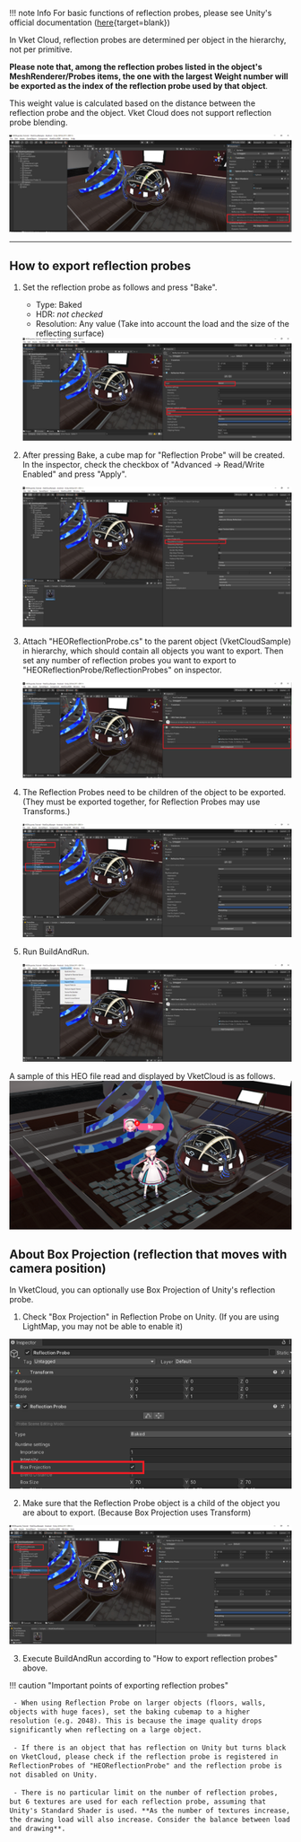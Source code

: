 !!! note Info
     For basic functions of reflection probes, please see Unity's official documentation ([here](https://docs.unity3d.com/en/2018.4/Manual/class-ReflectionProbe.html){target=blank})

In Vket Cloud, reflection probes are determined per object in the hierarchy, not per primitive.

**Please note that, among the reflection probes listed in the object's MeshRenderer/Probes items, the one with the largest Weight number will be exported as the index of the reflection probe used by that object**.

This weight value is calculated based on the distance between the reflection probe and the object. Vket Cloud does not support reflection probe blending.

<img src="img/スクリーンショット 2022-05-13 123111.png">

---

## How to export reflection probes
1. Set the reflection probe as follows and press "Bake".

     - Type: Baked
     - HDR: *not checked*
     - Resolution: Any value (Take into account the load and the size of the reflecting surface)

     <img src="img/スクリーンショット 2022-05-13 124848.png">

2. After pressing Bake, a cube map for "Reflection Probe" will be created. In the inspector, check the checkbox of "Advanced → Read/Write Enabled" and press "Apply".

     <img src="img/スクリーンショット 2022-05-13 125158.png">

3. Attach "HEOReflectionProbe.cs" to the parent object (VketCloudSample) in hierarchy, which should contain all objects you want to export. Then set any number of reflection probes you want to export to "HEOReflectionProbe/ReflectionProbes" on inspector.

     <img src="img/スクリーンショット 2022-05-13 125438.png">

4. The Reflection Probes need to be children of the object to be exported. (They must be exported together, for Reflection Probes may use Transforms.)

     <img src="img/スクリーンショット 2022-05-13 125825.png">

5. Run BuildAndRun.

     <img src="img/スクリーンショット 2022-05-13 125948.png">

A sample of this HEO file read and displayed by VketCloud is as follows.
     <img src="img/ReflectionProbe_Sample.png">


## About Box Projection (reflection that moves with camera position)
In VketCloud, you can optionally use Box Projection of Unity's reflection probe.

1. Check "Box Projection" in Reflection Probe on Unity. (If you are using LightMap, you may not be able to enable it)
<img src="img/スクリーンショット (661).png">

2. Make sure that the Reflection Probe object is a child of the object you are about to export. (Because Box Projection uses Transform)
<img src="img/スクリーンショット 2022-05-13 125825.png">

3. Execute BuildAndRun according to "How to export reflection probes" above.

!!! caution "Important points of exporting reflection probes"

     - When using Reflection Probe on larger objects (floors, walls, objects with huge faces), set the baking cubemap to a higher resolution (e.g. 2048). This is because the image quality drops significantly when reflecting on a large object.

     - If there is an object that has reflection on Unity but turns black on VketCloud, please check if the reflection probe is registered in ReflectionProbes of "HEOReflectionProbe" and the reflection probe is not disabled on Unity.

     - There is no particular limit on the number of reflection probes, but 6 textures are used for each reflection probe, assuming that Unity's Standard Shader is used. **As the number of textures increase, the drawing load will also increase. Consider the balance between load and drawing**.